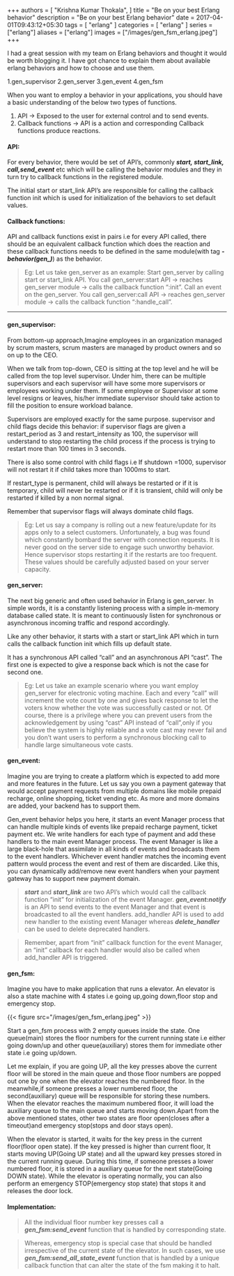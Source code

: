 +++
authors = [
    "Krishna Kumar Thokala",
]
title = "Be on your best Erlang behavior"
description = "Be on your best Erlang behavior"
date = 2017-04-01T09:43:12+05:30
tags = [
    "erlang"
]
categories = [
    "erlang"
]
series = ["erlang"]
aliases = ["erlang"]
images = ["/images/gen_fsm_erlang.jpeg"]
+++

I had a great session with my team on Erlang behaviors and thought it would be worth blogging it. I have got chance to explain them about available erlang behaviors and how to choose and use them.

1.gen_supervisor
2.gen_server
3.gen_event
4.gen_fsm

When you want to employ a behavior in your applications, you should have a basic understanding of the below two types of functions.
1. API → Exposed to the user for external control and to send events.
2. Callback functions → API is a action and corresponding Callback functions produce reactions.

#### API:
For every behavior, there would be set of API’s, commonly ***start, start_link, call,send_event*** etc which will be calling the behavior modules and they in turn try to callback functions in the registered module.

The initial start or start_link API’s are responsible for calling the callback function init which is used for initialization of the behaviors to set default values.

#### Callback functions:

API and callback functions exist in pairs i.e for every API called, there should be an equivalent callback function which does the reaction and these callback functions needs to be defined in the same module(with tag ***-behavior(gen_<type>)***) as the behavior.

>Eg: Let us take gen_server as an example:
>Start gen_server by calling start or start_link API.
>You call gen_server:start API → reaches gen_server module → calls the callback function “<Your module>:init”.
Call an event on the gen_server.
>You call gen_server:call API → reaches gen_server module → calls the callback function “<Your module>:handle_call”.
----
#### gen_supervisor:
From bottom-up approach,Imagine employees in an organization managed by scrum masters, scrum masters are managed by product owners and so on up to the CEO.

When we talk from top-down, CEO is sitting at the top level and he will be called from the top level supervisor. Under him, there can be multiple supervisors and each supervisor will have some more supervisors or employees working under them. If some employee or Supervisor at some level resigns or leaves, his/her immediate supervisor should take action to fill the position to ensure workload balance.

Supervisors are employed exactly for the same purpose. supervisor and child flags decide this behavior:
if supervisor flags are given a restart_period as 3 and restart_intensity as 100, the supervisor will understand to stop restarting the child process if the process is trying to restart more than 100 times in 3 seconds.

There is also some control with child flags i.e If shutdown =1000, supervisor will not restart it if child takes more than 1000ms to start.

If restart_type is permanent, child will always be restarted or if it is temporary, child will never be restarted or if it is transient, child will only be restarted if killed by a non normal signal.

Remember that supervisor flags will always dominate child flags.

>Eg: Let us say a company is rolling out a new feature/update for its apps only to a select customers. Unfortunately, a bug was found which constantly bombard the server with connection requests. It is never good on the server side to engage such unworthy behavior. Hence supervisor stops restarting it if the restarts are too frequent. These values should be carefully adjusted based on your server capacity.

#### gen_server:
The next big generic and often used behavior in Erlang is gen_server. In simple words, it is a constantly listening process with a simple in-memory database called state. It is meant to continuously listen for synchronous or asynchronous incoming traffic and respond accordingly.

Like any other behavior, it starts with a start or start_link API which in turn calls the callback function init which fills up default state.

It has a synchronous API called “call” and an asynchronous API “cast”. The first one is expected to give a response back which is not the case for second one.

>Eg: Let us take an example scenario where you want employ gen_server for electronic voting machine. Each and every “call” will increment the vote count by one and gives back response to let the voters know whether the vote was successfully casted or not. Of course, there is a privilege where you can prevent users from the acknowledgement by using “cast” API instead of “call”,only if you believe the system is highly reliable and a vote cast may never fail and you don’t want users to perform a synchronous blocking call to handle large simultaneous vote casts.

#### gen_event:
Imagine you are trying to create a platform which is expected to add more and more features in the future.
Let us say you own a payment gateway that would accept payment requests from multiple domains like mobile prepaid recharge, online shopping, ticket vending etc. As more and more domains are added, your backend has to support them.

Gen_event behavior helps you here, it starts an event Manager process that can handle multiple kinds of events like prepaid recharge payment, ticket payment etc. We write handlers for each type of payment and add these handlers to the main event Manager process. The event Manager is like a large black-hole that assimilate in all kinds of events and broadcasts them to the event handlers. Whichever event handler matches the incoming event pattern would process the event and rest of them are discarded. Like this, you can dynamically add/remove new event handlers when your payment gateway has to support new payment domain.

>***start*** and ***start_link*** are two API’s which would call the callback function “init” for initialization of the event Manager. ***gen_event:notify*** is an API to send events to the event Manager and that event is broadcasted to all the event handlers. add_handler API is used to add new handler to the existing event Manager whereas ***delete_handler*** can be used to delete deprecated handlers.

>Remember, apart from “init” callback function for the event Manager, an “init” callback for each handler would also be called when add_handler API is triggered.

#### gen_fsm:
Imagine you have to make application that runs a elevator. An elevator is also a state machine with 4 states i.e going up,going down,floor stop and emergency stop.

{{< figure src="/images/gen_fsm_erlang.jpeg" >}}

Start a gen_fsm process with 2 empty queues inside the state. One queue(main) stores the floor numbers for the current running state i.e either going down/up and other queue(auxiliary) stores them for immediate other state i.e going up/down.

Let me explain, if you are going UP, all the key presses above the current floor will be stored in the main queue and those floor numbers are popped out one by one when the elevator reaches the numbered floor. In the meanwhile,if someone presses a lower numbered floor, the second(auxiliary) queue will be responsible for storing these numbers. When the elevator reaches the maximum numbered floor, it will load the auxiliary queue to the main queue and starts moving down.Apart from the above mentioned states, other two states are floor open(closes after a timeout)and emergency stop(stops and door stays open).

When the elevator is started, it waits for the key press in the current floor(floor open state). If the key pressed is higher than current floor, It starts moving UP(Going UP state) and all the upward key presses stored in the current running queue. During this time, if someone presses a lower numbered floor, it is stored in a auxiliary queue for the next state(Going DOWN state). While the elevator is operating normally, you can also perform an emergency STOP(emergency stop state) that stops it and releases the door lock.

#### Implementation:
>All the individual floor number key presses call a ***gen_fsm:send_event*** function that is handled by corresponding state.

>Whereas, emergency stop is special case that should be handled irrespective of the current state of the elevator. In such cases, we use ***gen_fsm:send_all_state_event*** function that is handled by a unique callback function that can alter the state of the fsm making it to halt.



